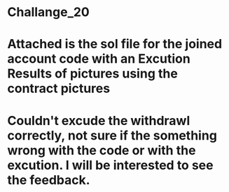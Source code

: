 # Challange_20

# Attached is the sol file for the joined account code with an Excution Results of pictures using the contract pictures
# Couldn't excude the withdrawl correctly, not sure if the something wrong with the code or with the excution. I will be interested to see the feedback. 
